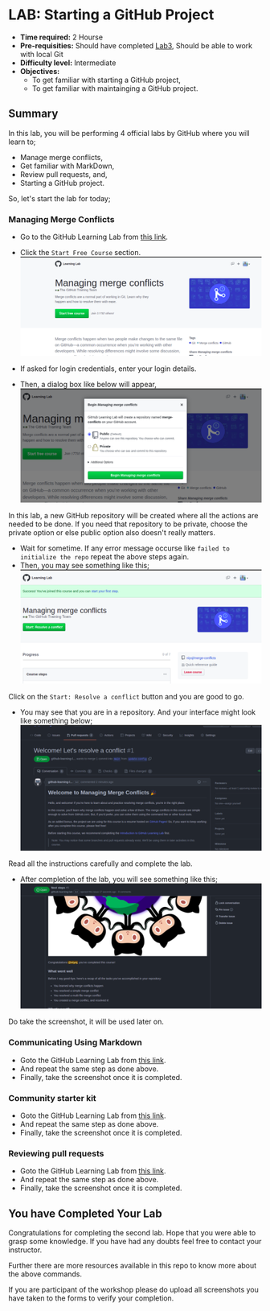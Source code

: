 # LAB: Starting a GitHub Project
- __Time required:__ 2 Hourse
- __Pre-requisities:__ Should have completed [Lab3](./03_making_PRs.md), Should be able to work with local Git
- __Difficulty level:__ Intermediate
- __Objectives:__
    - To get familiar with starting a GitHub project,
    - To get familiar with maintainging a GitHub project.

## Summary
In this lab, you will be performing 4 official labs by GitHub where you will learn to;
- Manage merge conflicts,
- Get familiar with MarkDown,
- Review pull requests, and,
- Starting a GitHub project.

So, let's start the lab for today;

### Managing Merge Conflicts
- Go to the GitHub Learning Lab from [this link](https://lab.github.com/githubtraining/managing-merge-conflicts).
- Click the `Start Free Course` section. 
![](./_assets/lab.png)

- If asked for login credentials, enter your login details.
- Then, a dialog box like below will appear,
![](./_assets/lab1.png)

In this lab, a new GitHub repository will be created where all the actions are needed to be done. If you need that repository to be private, choose the private option or else public option also doesn't really matters.
- Wait for sometime. If any error message occurse like `failed to initialize the repo` repeat the above steps again.
- Then, you may see something like this;
![](./_assets/lab2.png)

Click on the `Start: Resolve a conflict` button and you are good to go.
- You may see that you are in a repository. And your interface might look like something below;
![](./_assets/lab3.png)

Read all the instructions carefully and complete the lab.
- After completion of the lab, you will see something like this;
![](./_assets/complete.png)

Do take the screenshot, it will be used later on.

### Communicating Using Markdown
- Goto the GitHub Learning Lab from [this link](https://lab.github.com/githubtraining/communicating-using-markdown).
- And repeat the same step as done above.
- Finally, take the screenshot once it is completed. 

### Community starter kit
- Goto the GitHub Learning Lab from [this link](https://lab.github.com/githubtraining/community-starter-kit).
- And repeat the same step as done above.
- Finally, take the screenshot once it is completed. 

### Reviewing pull requests
- Goto the GitHub Learning Lab from [this link](https://lab.github.com/githubtraining/reviewing-pull-requests).
- And repeat the same step as done above.
- Finally, take the screenshot once it is completed. 

## You have Completed Your Lab
Congratulations for completing the second lab. Hope that you were able to grasp some knowledge. If you have had any doubts feel free to contact your instructor.

Further there are more resources available in this repo to know more about the above commands.

If you are participant of the workshop please do upload all screenshots you have taken to the forms to verify your completion.